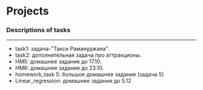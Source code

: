 # Projects
### Descriptions of tasks
--------------------------
* task1: задача-"Такси Рамануджана".
* task2: дополнительная задача про аттракционы.
* HM5: домашнее задание до 17.10.
* HM6: домашнее задание до 23.10.
* homework_task 5: большое домашнее задание (задача 5)
* Linear_regression: домашнее задание до 5.12
